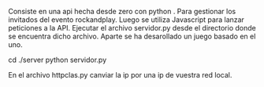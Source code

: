 Consiste en una api hecha desde zero con python . Para gestionar los invitados del evento rockandplay.
Luego se utiliza Javascript para lanzar peticiones a la API.
Ejecutar el archivo servidor.py desde el directorio donde se encuentra dicho archivo.
Aparte se ha desarollado un juego basado en el uno.

cd ./server
python servidor.py

En el archivo httpclas.py canviar la ip por una ip de vuestra red local.
